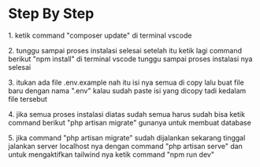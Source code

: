 <h1>Step By Step</h1>
<p>1. ketik command "composer update" di terminal vscode</p>
<p>2. tunggu sampai proses instalasi selesai setelah itu ketik lagi command berikut "npm install" di terminal vscode tunggu sampai proses instalasi nya selesai</p>
<p>3. itukan ada file .env.example nah itu isi nya semua di copy lalu buat file baru dengan nama ".env" kalau sudah paste isi yang dicopy tadi kedalam file tersebut</p>
<p>4. jika semua proses instalasi diatas sudah semua harus sudah bisa ketik command berikut "php artisan migrate" gunanya untuk membuat database</p>
<p>5. jika command "php artisan migrate" sudah dijalankan sekarang tinggal jalankan server localhost nya dengan command "php artisan serve" dan untuk mengaktifkan tailwind nya ketik command "npm run dev"</p>
